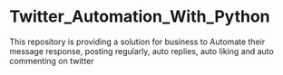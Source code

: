 # Twitter_Automation_With_Python
This repository is providing a solution for business to Automate their message response, posting regularly, auto replies, auto liking and auto commenting on twitter 
